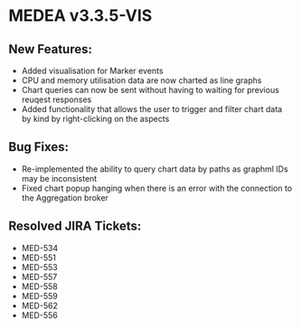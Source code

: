 # MEDEA v3.3.5-VIS
## New Features:
* Added visualisation for Marker events
* CPU and memory utilisation data are now charted as line graphs
* Chart queries can now be sent without having to waiting for previous reuqest responses
* Added functionality that allows the user to trigger and filter chart data by kind by right-clicking on the aspects

## Bug Fixes:
* Re-implemented the ability to query chart data by paths as graphml IDs may be inconsistent
* Fixed chart popup hanging when there is an error with the connection to the Aggregation broker

## Resolved JIRA Tickets:
* MED-534
* MED-551
* MED-553
* MED-557
* MED-558
* MED-559
* MED-562
* MED-556
